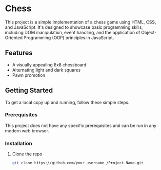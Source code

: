# Chess

This project is a simple implementation of a chess game using HTML, CSS, and JavaScript. It's designed to showcase basic programming skills, including DOM manipulation, event handling, and the application of Object-Oriented Programming (OOP) principles in JavaScript.

## Features

- A visually appealing 8x8 chessboard
- Alternating light and dark squares
- Pawn promotion


## Getting Started

To get a local copy up and running, follow these simple steps.

### Prerequisites

This project does not have any specific prerequisites and can be run in any modern web browser.

### Installation

1. Clone the repo
   ```sh
   git clone https://github.com/your_username_/Project-Name.git
